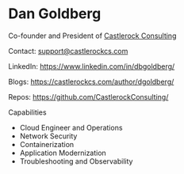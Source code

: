 # Dan Goldberg
Co-founder and President of [Castlerock Consulting](https://castlerockcs.com)

Contact: <support@castlerockcs.com>

LinkedIn: <https://www.linkedin.com/in/dbgoldberg/>

Blogs: <https://castlerockcs.com/author/dgoldberg/>

Repos: <https://github.com/CastlerockConsulting/>

Capabilities
- Cloud Engineer and Operations
- Network Security
- Containerization
- Application Modernization
- Troubleshooting and Observability